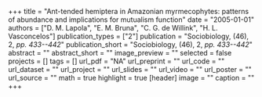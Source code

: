 +++
title = "Ant-tended hemiptera in Amazonian myrmecophytes: patterns of abundance and implications for mutualism function"
date = "2005-01-01"
authors = ["D. M. Lapola", "E. M. Bruna", "C. G. de Willink", "H. L. Vasconcelos"]
publication_types = ["2"]
publication = "Sociobiology, (46), 2, _pp. 433--442_"
publication_short = "Sociobiology, (46), 2, _pp. 433--442_"
abstract = ""
abstract_short = ""
image_preview = ""
selected = false
projects = []
tags = []
url_pdf = "NA"
url_preprint = ""
url_code = ""
url_dataset = ""
url_project = ""
url_slides = ""
url_video = ""
url_poster = ""
url_source = ""
math = true
highlight = true
[header]
image = ""
caption = ""
+++
